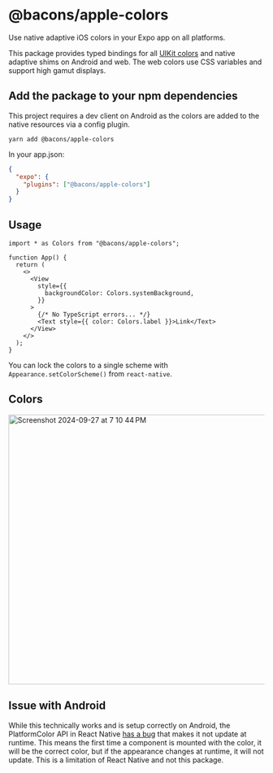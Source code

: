 # @bacons/apple-colors

Use native adaptive iOS colors in your Expo app on all platforms.

This package provides typed bindings for all [UIKit colors](https://developer.apple.com/documentation/uikit/uicolor/standard_colors#3281252) and native adaptive shims on Android and web. The web colors use CSS variables and support high gamut displays.

## Add the package to your npm dependencies

This project requires a dev client on Android as the colors are added to the native resources via a config plugin.

```
yarn add @bacons/apple-colors
```

In your app.json:

```json
{
  "expo": {
    "plugins": ["@bacons/apple-colors"]
  }
}
```

## Usage

```tsx
import * as Colors from "@bacons/apple-colors";

function App() {
  return (
    <>
      <View
        style={{
          backgroundColor: Colors.systemBackground,
        }}
      >
        {/* No TypeScript errors... */}
        <Text style={{ color: Colors.label }}>Link</Text>
      </View>
    </>
  );
}
```

You can lock the colors to a single scheme with `Appearance.setColorScheme()` from `react-native`.

## Colors

<img width="531" alt="Screenshot 2024-09-27 at 7 10 44 PM" src="https://github.com/user-attachments/assets/9d76866c-93d0-4538-b2d8-35c5c5004a35">

## Issue with Android

While this technically works and is setup correctly on Android, the PlatformColor API in React Native [has a bug](https://github.com/facebook/react-native/issues/32823) that makes it not update at runtime. This means the first time a component is mounted with the color, it will be the correct color, but if the appearance changes at runtime, it will not update. This is a limitation of React Native and not this package.
